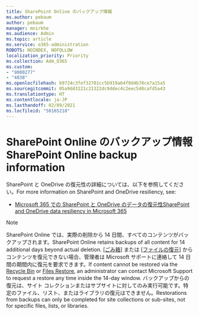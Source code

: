 ```yaml
---
title: SharePoint Online のバックアップ情報
ms.author: pebaum
author: pebaum
manager: mnirkhe
ms.audience: Admin
ms.topic: article
ms.service: o365-administration
ROBOTS: NOINDEX, NOFOLLOW
localization_priority: Priority
ms.collection: Adm_O365
ms.custom:
- "9000277"
- "4838"
ms.openlocfilehash: b9724c3fef32701cc5b919a64f9d4b78ce7a15a5
ms.sourcegitcommit: 05a9dd3121c21322dc9ddec4c2eec548cafd5a43
ms.translationtype: HT
ms.contentlocale: ja-JP
ms.lasthandoff: 02/09/2021
ms.locfileid: "50165218"
---
```

# <a name="sharepoint-online-backup-information"></a><span data-ttu-id="47329-102">SharePoint Online のバックアップ情報</span><span class="sxs-lookup"><span data-stu-id="47329-102">SharePoint Online backup information</span></span>

<span data-ttu-id="47329-103">SharePoint と OneDrive の復元性の詳細については、以下を参照してください。</span><span class="sxs-lookup"><span data-stu-id="47329-103">For more information on SharePoint and OneDrive resiliency, see:</span></span>

- [<span data-ttu-id="47329-104">Microsoft 365 での SharePoint と OneDrive のデータの復元性</span><span class="sxs-lookup"><span data-stu-id="47329-104">SharePoint and OneDrive data resiliency in Microsoft 365</span></span>](https://docs.microsoft.com/compliance/assurance/assurance-sharepoint-onedrive-data-resiliency)

> [!NOTE]
> <span data-ttu-id="47329-105">SharePoint Online では、実際の削除から 14 日間、すべてのコンテンツがバックアップされます。</span><span class="sxs-lookup"><span data-stu-id="47329-105">SharePoint Online retains backups of all content for 14 additional days beyond actual deletion.</span></span> <span data-ttu-id="47329-106">[[ごみ箱]](https://support.microsoft.com/office/restore-deleted-items-from-the-site-collection-recycle-bin-5fa924ee-16d7-487b-9a0a-021b9062d14b) または [[ファイルの復元]](https://support.microsoft.com/office/restore-your-onedrive-fa231298-759d-41cf-bcd0-25ac53eb8a15) からコンテンツを復元できない場合、管理者は Microsoft サポートに連絡して 14 日間の期間内に復元を要求できます。</span><span class="sxs-lookup"><span data-stu-id="47329-106">If content cannot be restored via the [Recycle Bin](https://support.microsoft.com/office/restore-deleted-items-from-the-site-collection-recycle-bin-5fa924ee-16d7-487b-9a0a-021b9062d14b) or [Files Restore](https://support.microsoft.com/office/restore-your-onedrive-fa231298-759d-41cf-bcd0-25ac53eb8a15), an administrator can contact Microsoft Support to request a restore any time inside the 14-day window.</span></span> <span data-ttu-id="47329-107">バックアップからの復元は、サイト コレクションまたはサブサイトに対してのみ実行可能です。特定のファイル、リスト、またはライブラリの復元はできません。</span><span class="sxs-lookup"><span data-stu-id="47329-107">Restorations from backups can only be completed for site collections or sub-sites, not for specific files, lists, or libraries.</span></span>
